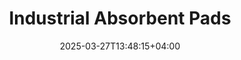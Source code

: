 ---
type: product
layout: product
date: 2025-03-27T13:48:15+04:00
sitemap:
  priority: 1
  changefreq: "weekly"

# SEO metadata
seoTitleSuffix: "- Auto Mechanics PIG Mats Near Me"
seoDescription: >-
  Industrial Absorbent Pads from Nutcracker Pro offer top spill control for North Dakota auto shops. Durable, high-absorbency PIG Mats with fast shipping—perfect for mechanics and dealerships.

# Page content
title: "Industrial **Absorbent Pads**"
titlePrefix: "North Dakota’s Go-To"
description: >-
  Industrial Absorbent Pads (PIG Mats) deliver unmatched spill protection for North Dakota mechanics. Absorb 17–20 oz per pad with Exxon tech. Get 200 pads for $39—ideal for auto shops and dealerships!

# benefitsContent
benefitsImages:
  - image: "/images/abspads/product-main.jpg"
    alt: "Industrial Absorbent Pads for North Dakota Auto Shops"

benefitsBlocks:
  - title: "North Dakota Spill Solution"
    text: >-
      Industrial Absorbent Pads soak up oil, solvents, and coolants fast. North Dakota mechanics trust these PIG Mats to keep shops clean and safe, preventing leaks from slowing down work.
  - title: "Safety for North Dakota Shops"
    text: >-
      These pads cut slip risks in North Dakota garages, meeting OSHA standards. Perfect for auto repair supplies in North Dakota, keeping techs and customers safe every day.
  - title: "Handles All Shop Liquids"
    text: >-
      From motor oil to chemicals, these pads tackle it all. North Dakota dealerships rely on this versatile, high-performance absorbent for daily automotive maintenance tools.
  - title: "Bulk Value for North Dakota"
    text: >-
      Get 200 pads for $39—big savings for North Dakota auto shops. This cost-saving bulk supply reduces reorders, making it a smart pick for wholesale mechanic supplies.
  - title: "Tough and Tear-Proof"
    text: >-
      Sonic-bonded polypropylene holds up in North Dakota service centers. These durable PIG Mats resist tearing, delivering reliable spill control for heavy-use garage supplies.
  - title: "Keeps Work Moving Fast"
    text: >-
      Place these pads in high-spill zones to avoid downtime. North Dakota technicians save time with this shop-grade absorbent, boosting workflow in busy auto shops.
  - title: "Fast Delivery to North Dakota"
    text: >-
      Quick shipping brings these pads to North Dakota garages fast. Stay stocked with mechanic tools for sale in North Dakota and keep spills under control with ease.
  - title: "Perfect for Dealerships"
    text: >-
      North Dakota car dealership supplies shine with these pads. They soak up leaks under vehicles, keeping service bays clean and professional for every job.
  - title: "High-Volume Shop Essential"
    text: >-
      Built for heavy spills, these pads are a must for North Dakota fleet services. Count on them for maintenance consumables that handle tough jobs without fail.

# testimonials section
testimonials:
  items:
    - name: "Mike"
      text: >-
        I use these pads in my Fargo shop. They suck up oil spills quick and easy. Best deal for North Dakota mechanic supplies—keeps my floor clean without breaking the bank!
    - name: "Jess"
      text: >-
        Our Bismarck garage loves these. They soak up more than other mats, and shipping’s fast to North Dakota. Great for auto shop tools in North Dakota—total lifesaver!
    - name: "Dave"
      text: >-
        Been using these in Minot for months. Oil’s gone in seconds, and they don’t rip. Best absorbent pads for North Dakota auto repair supplies—hands down a winner.
    - name: "Amy"
      text: >-
        I run a dealership in Grand Forks. These pads keep leaks off the floor fast. North Dakota dealership supplies like these make my shop look good and work better!
    - name: "Kyle"
      text: >-
        Work in Dickinson, and these pads are solid. Spills vanish, no mess left. North Dakota mechanic safety products don’t get simpler or tougher than this stuff.
    - name: "Lisa"
      text: >-
        My Jamestown shop uses these daily. They grab oil fast, no fuss. Best bulk shop supplies in North Dakota—keeps us rolling without constant reordering!
    - name: "Sam"
      text: >-
        I’m in Williston fixing trucks. These pads handle big spills easy. North Dakota auto shop supplies like this keep my bays clean and my crew happy every time.
    - name: "Tara"
      text: >-
        Our Mandan service center swears by these. Tough, quick, and cheap for the quality. Fast delivery workshop supplies in North Dakota make it a no-brainer pick!
    - name: "Ben"
      text: >-
        Used these in Devils Lake for car leaks. They soak up everything fast, no hassle. North Dakota garage consumables like these are perfect for any shop job!

# FAQ section
faq:
  titleColored: "F.A.Q."
  questions:
    - question: "What are Industrial Absorbent Pads (PIG Mats)?"
      answer: >-
        These are high-absorbency PIG Mats made with Exxon tech. North Dakota mechanics use them for top spill control, soaking up oil and solvents in busy auto shops.
    - question: "How much can each pad hold?"
      answer: >-
        Each pad absorbs 17–20 oz of liquids like oil or chemicals. Perfect for North Dakota auto repair tools near me, handling spills with ease every time.
    - question: "Why are they cost-effective for North Dakota?"
      answer: >-
        You get 200 pads for $39—huge value for North Dakota garages. This bulk deal cuts costs and reorder hassles, ideal for dealership maintenance stock statewide.
    - question: "What’s the dimpled design for?"
      answer: >-
        Dimples boost absorption, and perforations let you size them right. North Dakota service centers trust this for fast, custom spill fixes in any shop.
    - question: "Can they handle chemical spills?"
      answer: >-
        Yes, they absorb chemicals, oils, and more. North Dakota auto shops use them as a go-to for versatile, professional-grade spill control every day.
    - question: "Are they tough enough for heavy use?"
      answer: >-
        Built with strong polypropylene, they resist tears in North Dakota garages. Count on them for durable, high-volume auto service supplies that last.
    - question: "How’s the packaging work?"
      answer: >-
        Comes in a 200-pad dispenser box—easy to store and grab. North Dakota mechanics love it for quick access to shop PPE suppliers and spill gear.
    - question: "How fast do they ship to North Dakota?"
      answer: >-
        Fast shipping keeps North Dakota auto shops stocked. These pads arrive quick, ensuring you’ve got cleaning supplies for mechanics when you need them.

---